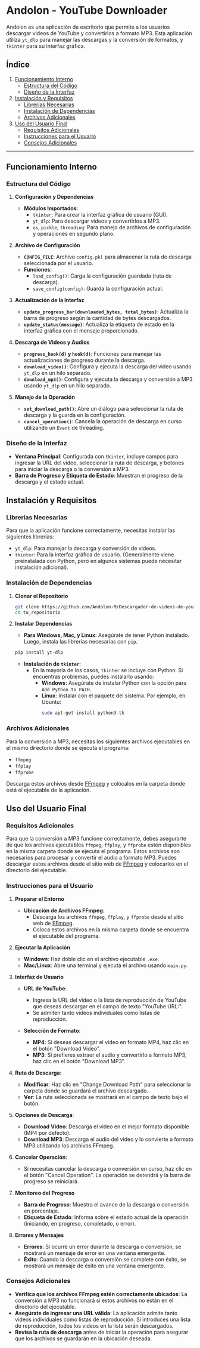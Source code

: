 # Andolon - YouTube Downloader

Andolon es una aplicación de escritorio que permite a los usuarios descargar videos de YouTube y convertirlos a formato MP3. Esta aplicación utiliza `yt_dlp` para manejar las descargas y la conversión de formatos, y `tkinter` para su interfaz gráfica.

## Índice

1. [Funcionamiento Interno](#funcionamiento-interno)
   - [Estructura del Código](#estructura-del-código)
   - [Diseño de la Interfaz](#diseño-de-la-interfaz)
2. [Instalación y Requisitos](#instalación-y-requisitos)
   - [Librerías Necesarias](#librerías-necesarias)
   - [Instalación de Dependencias](#instalación-de-dependencias)
   - [Archivos Adicionales](#archivos-adicionales)
3. [Uso del Usuario Final](#uso-del-usuario-final)
   - [Requisitos Adicionales](#requisitos-adicionales)
   - [Instrucciones para el Usuario](#instrucciones-para-el-usuario)
   - [Consejos Adicionales](#consejos-adicionales)

---

## Funcionamiento Interno

### Estructura del Código

1. **Configuración y Dependencias**
   - **Módulos Importados**:
     - `tkinter`: Para crear la interfaz gráfica de usuario (GUI).
     - `yt_dlp`: Para descargar videos y convertirlos a MP3.
     - `os`, `pickle`, `threading`: Para manejo de archivos de configuración y operaciones en segundo plano.

2. **Archivo de Configuración**
   - **`CONFIG_FILE`**: Archivo `config.pkl` para almacenar la ruta de descarga seleccionada por el usuario.
   - **Funciones**:
     - `load_config()`: Carga la configuración guardada (ruta de descarga).
     - `save_config(config)`: Guarda la configuración actual.

3. **Actualización de la Interfaz**
   - **`update_progress_bar(downloaded_bytes, total_bytes)`**: Actualiza la barra de progreso según la cantidad de bytes descargados.
   - **`update_status(message)`**: Actualiza la etiqueta de estado en la interfaz gráfica con el mensaje proporcionado.

4. **Descarga de Videos y Audios**
   - **`progress_hook(d)` y `hook(d)`**: Funciones para manejar las actualizaciones de progreso durante la descarga.
   - **`download_video()`**: Configura y ejecuta la descarga del video usando `yt_dlp` en un hilo separado.
   - **`download_mp3()`**: Configura y ejecuta la descarga y conversión a MP3 usando `yt_dlp` en un hilo separado.

5. **Manejo de la Operación**
   - **`set_download_path()`**: Abre un diálogo para seleccionar la ruta de descarga y la guarda en la configuración.
   - **`cancel_operation()`**: Cancela la operación de descarga en curso utilizando un `Event` de threading.

### Diseño de la Interfaz

- **Ventana Principal**: Configurada con `tkinter`, incluye campos para ingresar la URL del video, seleccionar la ruta de descarga, y botones para iniciar la descarga o la conversión a MP3.
- **Barra de Progreso y Etiqueta de Estado**: Muestran el progreso de la descarga y el estado actual.

## Instalación y Requisitos

### Librerías Necesarias

Para que la aplicación funcione correctamente, necesitas instalar las siguientes librerías:

- `yt_dlp`: Para manejar la descarga y conversión de videos.
- `tkinter`: Para la interfaz gráfica de usuario. (Generalmente viene preinstalada con Python, pero en algunos sistemas puede necesitar instalación adicional).

### Instalación de Dependencias

1. **Clonar el Repositorio**
   ```bash
   git clone https://github.com/Andolon-M/Descargador-de-videos-de-youtube.git
   cd tu_repositorio
   ```

2. **Instalar Dependencias**
   - **Para Windows, Mac, y Linux**: Asegúrate de tener Python instalado. Luego, instala las librerías necesarias con `pip`.
   ```bash
   pip install yt-dlp
   ```

   - **Instalación de `tkinter`**:
     - En la mayoría de los casos, `tkinter` se incluye con Python. Si encuentras problemas, puedes instalarlo usando:
       - **Windows**: Asegúrate de instalar Python con la opción para `Add Python to PATH`.
       - **Linux**: Instalar con el paquete del sistema. Por ejemplo, en Ubuntu:
         ```bash
         sudo apt-get install python3-tk
         ```

### Archivos Adicionales

Para la conversión a MP3, necesitas los siguientes archivos ejecutables en el mismo directorio donde se ejecuta el programa:

- `ffmpeg`
- `ffplay`
- `ffprobe`

Descarga estos archivos desde [FFmpeg](https://ffmpeg.org/download.html) y colócalos en la carpeta donde está el ejecutable de la aplicación.

## Uso del Usuario Final

### Requisitos Adicionales

Para que la conversión a MP3 funcione correctamente, debes asegurarte de que los archivos ejecutables `ffmpeg`, `ffplay`, y `ffprobe` estén disponibles en la misma carpeta donde se ejecuta el programa. Estos archivos son necesarios para procesar y convertir el audio a formato MP3. Puedes descargar estos archivos desde el sitio web de [FFmpeg](https://ffmpeg.org/download.html) y colocarlos en el directorio del ejecutable.

### Instrucciones para el Usuario

1. **Preparar el Entorno**
   - **Ubicación de Archivos FFmpeg**:
     - Descarga los archivos `ffmpeg`, `ffplay`, y `ffprobe` desde el sitio web de [FFmpeg](https://ffmpeg.org/download.html).
     - Coloca estos archivos en la misma carpeta donde se encuentra el ejecutable del programa.
   
2. **Ejecutar la Aplicación**
   - **Windows**: Haz doble clic en el archivo ejecutable `.exe`.
   - **Mac/Linux**: Abre una terminal y ejecuta el archivo usando `main.py`.

3. **Interfaz de Usuario**
   - **URL de YouTube**:
     - Ingresa la URL del video o la lista de reproducción de YouTube que deseas descargar en el campo de texto "YouTube URL:".
     - Se admiten tanto videos individuales como listas de reproducción.
   
   - **Selección de Formato**:
     - **MP4**: Si deseas descargar el video en formato MP4, haz clic en el botón "Download Video".
     - **MP3**: Si prefieres extraer el audio y convertirlo a formato MP3, haz clic en el botón "Download MP3".

4. **Ruta de Descarga**:
   - **Modificar**: Haz clic en "Change Download Path" para seleccionar la carpeta donde se guardará el archivo descargado.
   - **Ver**: La ruta seleccionada se mostrará en el campo de texto bajo el botón.

5. **Opciones de Descarga**:
   - **Download Video**: Descarga el video en el mejor formato disponible (MP4 por defecto).
   - **Download MP3**: Descarga el audio del video y lo convierte a formato MP3 utilizando los archivos FFmpeg.
   
6. **Cancelar Operación**:
   - Si necesitas cancelar la descarga o conversión en curso, haz clic en el botón "Cancel Operation". La operación se detendrá y la barra de progreso se reiniciará.

7. **Monitoreo del Progreso**
   - **Barra de Progreso**: Muestra el avance de la descarga o conversión en porcentaje.
   - **Etiqueta de Estado**: Informa sobre el estado actual de la operación (iniciando, en progreso, completado, o error).

8. **Errores y Mensajes**
   - **Errores**: Si ocurre un error durante la descarga o conversión, se mostrará un mensaje de error en una ventana emergente.
   - **Éxito**: Cuando la descarga o conversión se complete con éxito, se mostrará un mensaje de éxito en una ventana emergente.

### Consejos Adicionales

- **Verifica que los archivos FFmpeg estén correctamente ubicados**: La conversión a MP3 no funcionará si estos archivos no están en el directorio del ejecutable.
- **Asegúrate de ingresar una URL válida**: La aplicación admite tanto videos individuales como listas de reproducción. Si introduces una lista de reproducción, todos los videos en la lista serán descargados.
- **Revisa la ruta de descarga** antes de iniciar la operación para asegurar que los archivos se guardarán en la ubicación deseada.

